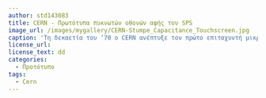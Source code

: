 ```yaml
---
author: std143083
title: CERN - Πρωτότυπα πυκνωτών οθονών αφής του SPS  
image_url: /images/mygallery/CERN-Stumpe_Capacitance_Touchscreen.jpg
caption: 'Τη δεκαετία του ‘70 o CERN ανέπτυξε τον πρώτο επιταχυντή μικροσωματιδίων (SPS). Σε αυτό το πρόγραμμα η επιστημονική ομάδα του με επικεφαλής τον Stumpe σχεδίασε και ανέπτυξε το πρωτότυπο και την πρώτη διάφανη οθόνη αφής που με τα κουμπιά της θα έλεγχε τις λειτουργίες του επιταχυντή.' 
license_url: 
license_text: dd
categories: 
  - Προτότυπο 
tags:
  - Cern
---
```

